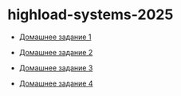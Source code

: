 # highload-systems-2025

- [Домашнее задание 1](hw1)

- [Домашнее задание 2](hw2)

- [Домашнее задание 3](hw3)

- [Домашнее задание 4](hw4)